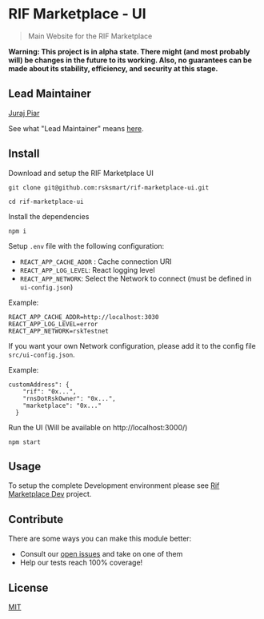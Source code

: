 # RIF Marketplace - UI

> Main Website for the RIF Marketplace

**Warning: This project is in alpha state. There might (and most probably will) be changes in the future to its working. Also, no guarantees can be made about its stability, efficiency, and security at this stage.**

## Lead Maintainer

[Juraj Piar](https://github.com/jurajpiar)

See what "Lead Maintainer" means [here](https://github.com/rsksmart/lead-maintainer).

## Install

Download and setup the RIF Marketplace UI
```
git clone git@github.com:rsksmart/rif-marketplace-ui.git

cd rif-marketplace-ui
```

Install the dependencies

```
npm i
```

Setup `.env` file with the following configuration:

 - `REACT_APP_CACHE_ADDR` : Cache connection URI
 - `REACT_APP_LOG_LEVEL`: React logging level
 - `REACT_APP_NETWORK`: Select the Network to connect (must be defined in `ui-config.json`)

Example:

```
REACT_APP_CACHE_ADDR=http://localhost:3030
REACT_APP_LOG_LEVEL=error
REACT_APP_NETWORK=rskTestnet
```

If you want your own Network configuration, please add it to the config file `src/ui-config.json`.

Example:

```
customAddress": {
    "rif": "0x...",
    "rnsDotRskOwner": "0x...",
    "marketplace": "0x..."
  }
```

Run the UI (Will be available on http://localhost:3000/)
```
npm start
```


## Usage

To setup the complete Development environment please see [Rif Marketplace Dev](https://github.com/rsksmart/rif-marketplace-dev#local-development-environment-for-rif-marketplace-services) project.


## Contribute

There are some ways you can make this module better:

- Consult our [open issues](https://github.com/rsksmart/rif-marketplace-ui/issues) and take on one of them
- Help our tests reach 100% coverage!

## License

[MIT](./LICENSE)

